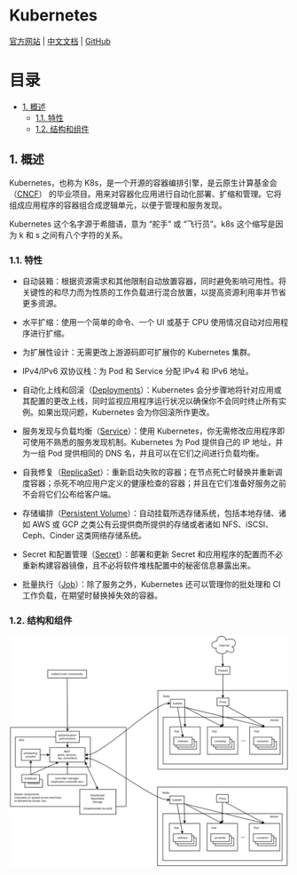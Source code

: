 # Kubernetes<!-- omit in toc -->

[官方网站](https://kubernetes.io) | [中文文档](https://kubernetes.io/zh-cn/docs/home/) | [GitHub](https://github.com/kubernetes)

# 目录<!-- omit in toc -->

- [1. 概述](#1-概述)
  - [1.1. 特性](#11-特性)
  - [1.2. 结构和组件](#12-结构和组件)

## 1. 概述

Kubernetes，也称为 K8s，是一个开源的容器编排引擎，是云原生计算基金会（[CNCF](https://www.cncf.io/)） 的毕业项目。用来对容器化应用进行自动化部署、扩缩和管理。它将组成应用程序的容器组合成逻辑单元，以便于管理和服务发现。

Kubernetes 这个名字源于希腊语，意为 “舵手” 或 “飞行员”。k8s 这个缩写是因为 k 和 s 之间有八个字符的关系。

### 1.1. 特性

- 自动装箱：根据资源需求和其他限制自动放置容器，同时避免影响可用性。将关键性的和尽力而为性质的工作负载进行混合放置，以提高资源利用率并节省更多资源。

- 水平扩缩：使用一个简单的命令、一个 UI 或基于 CPU 使用情况自动对应用程序进行扩缩。

- 为扩展性设计：无需更改上游源码即可扩展你的 Kubernetes 集群。

- IPv4/IPv6 双协议栈：为 Pod 和 Service 分配 IPv4 和 IPv6 地址。

- 自动化上线和回滚（[Deployments](https://kubernetes.io/zh-cn/docs/concepts/workloads/controllers/deployment/)）：Kubernetes 会分步骤地将针对应用或其配置的更改上线，同时监视应用程序运行状况以确保你不会同时终止所有实例。如果出现问题，Kubernetes 会为你回滚所作更改。

- 服务发现与负载均衡（[Service](https://kubernetes.io/zh-cn/docs/concepts/services-networking/service/)）：使用 Kubernetes，你无需修改应用程序即可使用不熟悉的服务发现机制。Kubernetes 为 Pod 提供自己的 IP 地址，并为一组 Pod 提供相同的 DNS 名，并且可以在它们之间进行负载均衡。

- 自我修复（[ReplicaSet](https://kubernetes.io/zh-cn/docs/concepts/workloads/controllers/replicaset/#replicationcontroller-%e5%a6%82%e4%bd%95%e5%b7%a5%e4%bd%9c)）：重新启动失败的容器；在节点死亡时替换并重新调度容器；杀死不响应用户定义的健康检查的容器；并且在它们准备好服务之前不会将它们公布给客户端。

- 存储编排（[Persistent Volume](https://kubernetes.io/zh-cn/docs/concepts/storage/persistent-volumes/)）：自动挂载所选存储系统，包括本地存储、诸如 AWS 或 GCP 之类公有云提供商所提供的存储或者诸如 NFS、iSCSI、Ceph、Cinder 这类网络存储系统。

- Secret 和配置管理（[Secret](https://kubernetes.io/zh-cn/docs/concepts/configuration/secret/)）：部署和更新 Secret 和应用程序的配置而不必重新构建容器镜像，且不必将软件堆栈配置中的秘密信息暴露出来。

- 批量执行（[Job](https://kubernetes.io/zh-cn/docs/concepts/workloads/controllers/job/)）：除了服务之外，Kubernetes 还可以管理你的批处理和 CI 工作负载，在期望时替换掉失效的容器。

### 1.2. 结构和组件

<img src="./imgs/k8s结构和组件.svg" width="800"  alt="k8s结构和组件"/>
